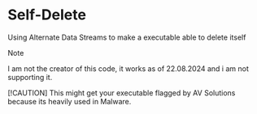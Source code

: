 # Self-Delete
Using Alternate Data Streams to make a executable able to delete itself

> [!NOTE]
> I am not the creator of this code, it works as of 22.08.2024 and i am not supporting it.
> 
> [!CAUTION]
> This might get your executable flagged by AV Solutions because its heavily used in Malware.
